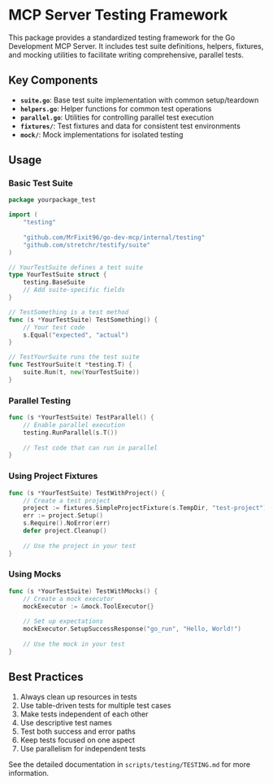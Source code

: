 # MCP Server Testing Framework

This package provides a standardized testing framework for the Go Development MCP Server. It includes test suite definitions, helpers, fixtures, and mocking utilities to facilitate writing comprehensive, parallel tests.

## Key Components

- **`suite.go`**: Base test suite implementation with common setup/teardown
- **`helpers.go`**: Helper functions for common test operations
- **`parallel.go`**: Utilities for controlling parallel test execution
- **`fixtures/`**: Test fixtures and data for consistent test environments
- **`mock/`**: Mock implementations for isolated testing

## Usage

### Basic Test Suite

```go
package yourpackage_test

import (
	"testing"
	
	"github.com/MrFixit96/go-dev-mcp/internal/testing"
	"github.com/stretchr/testify/suite"
)

// YourTestSuite defines a test suite
type YourTestSuite struct {
	testing.BaseSuite
	// Add suite-specific fields
}

// TestSomething is a test method
func (s *YourTestSuite) TestSomething() {
	// Your test code
	s.Equal("expected", "actual")
}

// TestYourSuite runs the test suite
func TestYourSuite(t *testing.T) {
	suite.Run(t, new(YourTestSuite))
}
```

### Parallel Testing

```go
func (s *YourTestSuite) TestParallel() {
	// Enable parallel execution
	testing.RunParallel(s.T())
	
	// Test code that can run in parallel
}
```

### Using Project Fixtures

```go
func (s *YourTestSuite) TestWithProject() {
	// Create a test project
	project := fixtures.SimpleProjectFixture(s.TempDir, "test-project")
	err := project.Setup()
	s.Require().NoError(err)
	defer project.Cleanup()
	
	// Use the project in your test
}
```

### Using Mocks

```go
func (s *YourTestSuite) TestWithMocks() {
	// Create a mock executor
	mockExecutor := &mock.ToolExecutor{}
	
	// Set up expectations
	mockExecutor.SetupSuccessResponse("go_run", "Hello, World!")
	
	// Use the mock in your test
}
```

## Best Practices

1. Always clean up resources in tests
2. Use table-driven tests for multiple test cases
3. Make tests independent of each other
4. Use descriptive test names
5. Test both success and error paths
6. Keep tests focused on one aspect
7. Use parallelism for independent tests

See the detailed documentation in `scripts/testing/TESTING.md` for more information.
